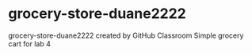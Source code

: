 # grocery-store-duane2222
grocery-store-duane2222 created by GitHub Classroom
Simple grocery cart for lab 4
